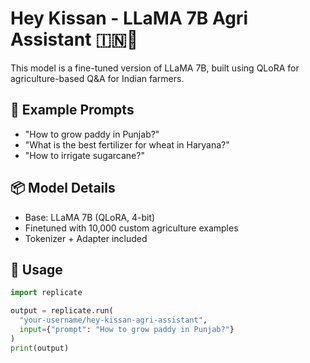 # Hey Kissan - LLaMA 7B Agri Assistant 🇮🇳🌾

This model is a fine-tuned version of LLaMA 7B, built using QLoRA for agriculture-based Q&A for Indian farmers.

## 🚜 Example Prompts

- "How to grow paddy in Punjab?"
- "What is the best fertilizer for wheat in Haryana?"
- "How to irrigate sugarcane?"

## 📦 Model Details

- Base: LLaMA 7B (QLoRA, 4-bit)
- Finetuned with 10,000 custom agriculture examples
- Tokenizer + Adapter included

## 🔁 Usage

```python
import replicate

output = replicate.run(
  "your-username/hey-kissan-agri-assistant",
  input={"prompt": "How to grow paddy in Punjab?"}
)
print(output)
